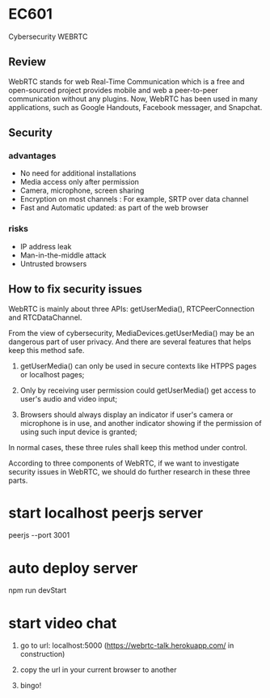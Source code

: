# EC601
 Cybersecurity WEBRTC
## Review
WebRTC stands for web Real-Time Communication which is a free and open-sourced project provides mobile and web a peer-to-peer communication without any plugins.
Now, WebRTC has been used in many applications, such as Google Handouts, Facebook messager, and Snapchat.

## Security
### advantages
  - No need for additional installations
  - Media access only after permission
  - Camera, microphone, screen sharing
  - Encryption on most channels : For example, SRTP over data channel
  - Fast and Automatic updated: as part of the web browser
### risks
  - IP address leak
  - Man-in-the-middle attack
  - Untrusted browsers
  
## How to fix security issues
WebRTC is mainly about three APIs: getUserMedia(), RTCPeerConnection and RTCDataChannel.

  From the view of cybersecurity, MediaDevices.getUserMedia() may be an dangerous part of user privacy. And there are several features that helps keep this method  safe.

1. getUserMedia() can only be used in secure contexts like HTPPS pages or localhost pages;

2. Only by receiving user permission could getUserMedia() get access to user's audio and video input;

3. Browsers should always display an indicator if user's camera or microphone is in use, and another indicator showing if the permission of using such input device is granted;

In normal cases, these three rules shall keep this method under control.

According to three components of WebRTC, if we want to investigate security issues in WebRTC, we should do further research in these three parts.  


# start localhost peerjs server

peerjs --port 3001

# auto deploy server

npm run devStart

# start video chat

1) go to url: localhost:5000 (https://webrtc-talk.herokuapp.com/ in construction)

2) copy the url in your current browser to another

3) bingo!
